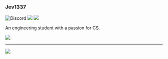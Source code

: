 ### Jev1337

![Discord](https://img.shields.io/discord/428565759518703617?color=black&label=Discord&logo=discord) ![](https://img.shields.io/endpoint?url=https://dev.discordprofiles.me/api/badge/vscode/222395952894443520)  <a href="https://github.com/Jev1337">
  <img src="https://komarev.com/ghpvc/?username=Jev1337&style=flat-square" />
</a>




An engineering student with a passion for CS.


<a href="https://github.com/Jev1337">
  <img src="https://github-readme-stats.vercel.app/api?username=Jev1337&show_icons=true&hide_border=true" />
</a>

***

<a href="https://github.com/Jev1337">
  <img src="https://github-readme-stats.vercel.app/api/top-langs/?username=Jev1337&layout=compact" />
</a>

